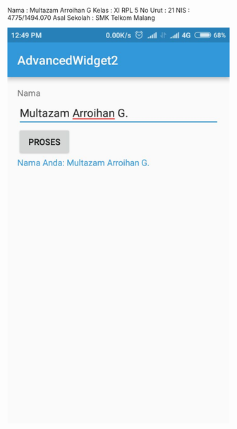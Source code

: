 Nama : Multazam Arroihan G
Kelas : XI RPL 5
No Urut : 21 
NIS : 4775/1494.070
Asal Sekolah : SMK Telkom Malang

![aw2](https://github.com/rehanarroihan/AdvancedWidget2/blob/master/aw2.jpeg)
